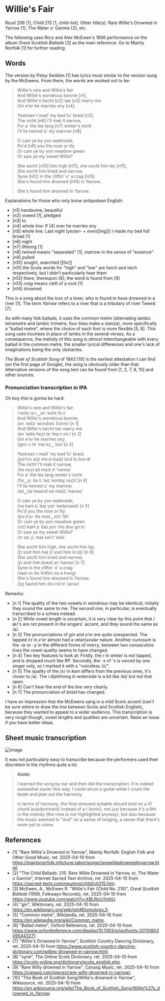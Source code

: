 # Willie's Fair
Roud 206 [1], Child 215 [1, child-list]. Other title(s): Rare Willie's Drowned in Yarrow [1], The Water o' Garmie [2], etc.

The following uses Rory and Alex McEwen's 1956 performance on the album *Great Scottish Ballads* [3] as the main reference. Go to Mainly Norfolk [1] for further reading.

## Words
The version by Patsy Seddon [1] has lyrics most similar to the version sung by the McEwens. From there, the words are worked out to be:

> Willie's rare and Willie's fair  
> And Willie's wondrous bonnie [n1],  
> And Willie's hecht [n2] tae [n3] marry me  
> Gin e'er he marries ony [n4].  
> 
> Yestreen I mad' my bed fu' braid [n5],  
> The nicht [n6] I'll mak it narrow,  
> For a' the lee lang [n7] winter's nicht  
> I'll lie twined o' my marrow [n8].  
> 
> O cam ye by yon waterside,  
> Pu'd [n9] you the rose or lily  
> Or cam ye by yon meadow green  
> Or saw ye my sweet Willie?  
> 
> She socht [n10] him high [n11], she socht him lay [n11],  
> She socht him braid and narrow,  
> Syne [n12] in the cliftin' o' a crag [n13]  
> She's found him drooned [n14] in Yarrow.  
> 
> She's found him drooned in Yarrow.

Explanations for those who only know antipodean English:  
- [n1] handsome, beautiful
- [n2] vowed [1], pledged
- [n3] to
- [n4] whole line: If [4] ever he marries any
- [n5] whole line: Last night (*yester-* + *even[[ing]]*) I made my bed full broad [1]
- [n6] night
- [n7] lifelong [1]
- [n8] *twined* means "separated" [1], *marrow* in the sense of "essence"
- [n9] pulled
- [n10] sought, searched [[for]]
- [n11] the Scots words for "high" and "low" are *heich* and *laich* respectively, but I didn't particularly hear them
- [n12] there, thereupon [8]; the word is found from [9]
- [n13] *crag* means cleft of a rock [1]
- [n14] drowned

This is a song about the loss of a lover, who is found to have drowned in a river [1]. The term *Yarrow* refers to a river that is a tributary of river Tweed [7].

As with many folk ballads, it uses the common metre (alternating iambic tetrametre and iambic trimetre, four lines make a stanza), more specifically a "ballad metre", where the choice of each foot is more flexible [5, 6]. This song uses trochees in place of iambs in the several verses. As a consequence, the melody of this song is *almost* interchangeable with every ballad in the common metre, the smaller lyrical differences and one's lack of imaginations being the only obstacles.

*The Book of Scottish Song* of 1843 [10] is the earliest attestation I can find (on the first page of Google), the song is obviously older than that. Alternative versions of the song text can be found from [1, 2, 7, 9, 10] and other sources.

### Pronunciation transcription in IPA
Oh boy this is gonna be hard.

> Willie's rare and Willie's fair  
> /ˈwɪliz ɾeːɾ‿an ˈwɪlis fɛːɾ/  
> And Willie's wondrous bonnie,  
> /an ˈwɪliz ˈwʌndɾəs ˈbɔnni/ [n 1]  
> And Willie's hecht tae marry me  
> /an ˈwɪlis hɛçt te ˈmaːɾi miː/ [n 2]  
> Gin e'er he marries ony.  
> /gɛn iːɾ hi ˈmaːɾɪz‿ˈɔni/ [n 3]  
> 
> Yestreen I mad' my bed fu' braid,  
> /jɛsˈtɾin a(ɪ) meːd ma(ɪ) bɛd fu bɾeːd/  
> The nicht I'll mak it narrow,  
> /ðə nɛçt aɪl maːk ɪt 'naɾoʊ/  
> For a' the lee lang winter's nicht  
> /fɔɾ‿ɒː ðə liː laŋ ˈwɪntəz̥ nɛçt/ [n 4]  
> I'll lie twined o' my marrow.  
> /aɪl‿laɪ twaɪnd oʊ ma(ɪ) ˈmaɾoʊ/  
> 
> O cam ye by yon waterside,  
> /oʊ kam jiː baɪ yɔn ˈwɒtəɾsəɪd/ [n 5]  
> Pu'd you the rose or lily  
> /puːd juː ðə ɾoʊs‿ɔ(ɾ) ˈlɪli/  
> Or cam ye by yon meadow green  
> /ɔ(ɾ) kam jiː baɪ yɔn ˈmɛːdoʊ gɾiːn/  
> Or saw ye my sweet Willie?  
> /ɔɾ sɒː jiː maɪ swiːt ˈwɪli/  
> 
> She socht him high, she socht him lay,  
> /ʃɪ sɔxt hɪm haɪ ʃɪ sɔxt hɪm leː(ɪ)/ [n 6]  
> She socht him braid and narrow,  
> /ʃɪ sɔxt hɪm breɪd an ˈnaroʊ/ [n 7]  
> Syne in the cliftin' o' a crag  
> /saɪn ɪn ðə ˈklɪftɪn oʊ ə kɾeɪg/  
> She's found him drooned in Yarrow.  
> /ʃɪz̥ faʊnd hɪm druːnd ɪn ˈjaɾoʊ/  

Remarks:
- [n 1] The quality of the two vowels in *wondrous* may be identical, initially they sound the same to me. The second one, in particular, is eventually transcribed to a schwa instead.
- [n 2] While vowel length is uncertain, it is very clear by this point that /æ/'s are not present in the singers' accent, and they sound the same as /a/.
- [n 3] The pronunciations of *gin* and *e'er* are quite unexpected. The tapped /r/ in *e'er* almost had a velar/uvular nature. Another curiosum is the *-ie* or *-y* in the different forms of *marry*, between two consecutive lines the vowel quality seems to have changed.
- [n 4] Two key features to look at: Firstly, the *r* in *winter* is not tapped, and is dropped much like RP. Secondly, the *-s* of *'s* is voiced by one singer only, so I marked it with a "voiceless /z/".
- [n 5] The quality of the /ʌ/ in *kam* differs from the previous ones, it's closer to /a/. The *i* diphthong in *waterside* is a bit like /ɐɪ/ but not that open.
- [n 6] Can't hear the end of the line very clearly.
- [n 7] The pronunciation of *braid* has changed.

I have an impression that the McEwens sang in a mild Scots accent (can't be sure where to draw the line between Scots and Scottish English), because they wanted to appeal to a wider audience. This transcription is very rough though, vowel lengths and qualities are uncertain. Raise an issue if you have better ideas.

## Sheet music transcription

![image](./music/Willie's%20Fair.png)

It was not particularly easy to transcribe because the performers used their discretion in the rhythms quite a lot.

> **Aside:**
>
> I learned the song by ear and then did the transcription. It is indeed somewhat easier this way, I could strum a guitar while I count the beats and plan out the harmony.
> 
> In terms of harmony, the final stressed syllable should land on a IV chord (subdominant) instead of a I (tonic), not just because it's a 6th in the melody (the note is not highlighted anyway), but also because the music seemed to "end" on a sense of longing, a sense that there's more yet to come.

## References

- [1] "Rare Willie's Drowned in Yarrow", Mainly Norfolk: English Folk and Other Good Music, ret. 2025-04-10 from https://mainlynorfolk.info/june.tabor/songs/rarewilliedrownedinyarrow.html.
- [2] "The Child Ballads: 215. Rare Willie Drowned in Yarrow, or, The Water o Gamrie", Internet Sacred Text Archive, ret. 2025-04-10 from https://sacred-texts.com/neu/eng/child/ch215.htm.
- [3] McEwen, A., McEwen R. "Willie's Fair (Child No. 215)", *Great Scottish Ballads* (1956, Folkways Records), ret. 2025-04-10 from https://www.youtube.com/watch?v=XBLRlyU1mKU.
- [4] "gin", Wiktionary, ret. 2025-04-10 from https://en.wiktionary.org/wiki/gin#Etymology_5.
- [5] "Common metre", Wikipedia, ret. 2025-04-10 from https://en.wikipedia.org/wiki/Common_metre.
- [6] "Ballad metre", Oxford Reference, ret. 2025-04-10 from https://www.oxfordreference.com/display/10.1093/oi/authority.20110803095443271.
- [7] "Willie's Drowned In Yarrow", Scottish Country Dancing Dictionary, ret. 2025-04-10 from https://www.scottish-country-dancing-dictionary.com/willies-drowned-in-yarrow.html.
- [8] "syne", The Online Scots Dictionary, ret. 2025-04-10 from https://scots-online.org/dictionary/scots_english.php.
- [9] "Rare Willy drowned in Yarrow", Canasg Music, ret. 2025-04-10 from https://canasg.com/pieces/rare-willy-drowned-in-yarrow/.
- [10] "The Book of Scottish Song/Willie's drowned in Yarrow", Wikisource, ret. 2025-04-10 from https://en.wikisource.org/wiki/The_Book_of_Scottish_Song/Willie%27s_drowned_in_Yarrow.
